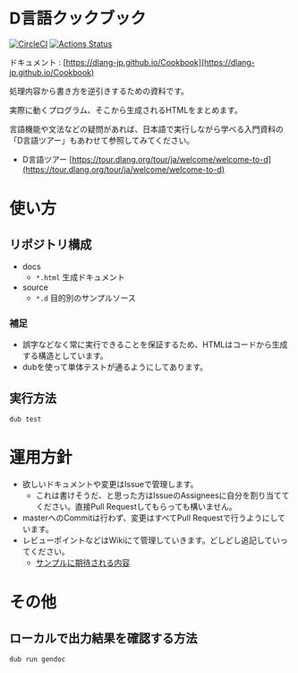 # D言語クックブック
[![CircleCI](https://circleci.com/gh/dlang-jp/Cookbook.svg?style=svg)](https://circleci.com/gh/dlang-jp/Cookbook)
[![Actions Status](https://github.com/dlang-jp/Cookbook/workflows/master/badge.svg)](https://github.com/dlang-jp/Cookbook/actions)

ドキュメント : [https://dlang-jp.github.io/Cookbook](https://dlang-jp.github.io/Cookbook)

処理内容から書き方を逆引きするための資料です。

実際に動くプログラム、そこから生成されるHTMLをまとめます。

言語機能や文法などの疑問があれば、日本語で実行しながら学べる入門資料の「D言語ツアー」もあわせて参照してみてください。

- D言語ツアー
[https://tour.dlang.org/tour/ja/welcome/welcome-to-d](https://tour.dlang.org/tour/ja/welcome/welcome-to-d)

# 使い方
## リポジトリ構成
- docs
    - `*.html` 生成ドキュメント
- source
    - `*.d` 目的別のサンプルソース

### 補足
- 誤字などなく常に実行できることを保証するため、HTMLはコードから生成する構造としています。
- dubを使って単体テストが通るようにしてあります。

## 実行方法

```console
dub test
```

# 運用方針
- 欲しいドキュメントや変更はIssueで管理します。
    - これは書けそうだ、と思った方はIssueのAssigneesに自分を割り当ててください。直接Pull Requestしてもらっても構いません。
- masterへのCommitは行わず、変更はすべてPull Requestで行うようにしています。
- レビューポイントなどはWikiにて管理していきます。どしどし追記していってください。
    - [サンプルに期待される内容](https://github.com/dlang-jp/Cookbook/wiki/%E3%82%B5%E3%83%B3%E3%83%97%E3%83%AB%E3%81%AB%E6%9C%9F%E5%BE%85%E3%81%95%E3%82%8C%E3%82%8B%E5%86%85%E5%AE%B9)

# その他
## ローカルで出力結果を確認する方法

```console
dub run gendoc
```
